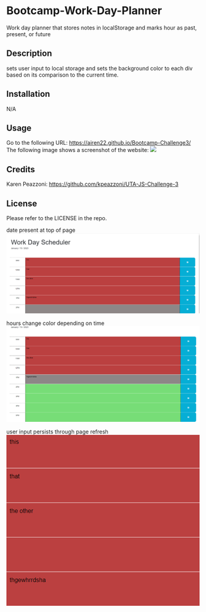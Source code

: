 # Bootcamp-Work-Day-Planner
Work day planner that stores notes in localStorage and marks hour as past, present, or future

## Description
sets user input to local storage and sets the background color to each div based on its comparison to the current time.

## Installation
N/A
## Usage
Go to the following URL:
https://airen22.github.io/Bootcamp-Challenge3/
The following image shows a screenshot of the website: <img src = "assets\css\images\image1.png">
## Credits
Karen Peazzoni: https://github.com/kpeazzoni/UTA-JS-Challenge-3
## License
Please refer to the LICENSE in the repo.



date present at top of page
<br>
![<img src="current-date.png" width="250"/>](images/current-date.png)

hours change color depending on time
<br>
![<img src="hours-change-color.png" width="250"/>](images/hours-change-color.png)

user input persists through page refresh
<br>
![<img src="persisting-user-data.png" width="250"/>](images/persisting-user-data.png)
